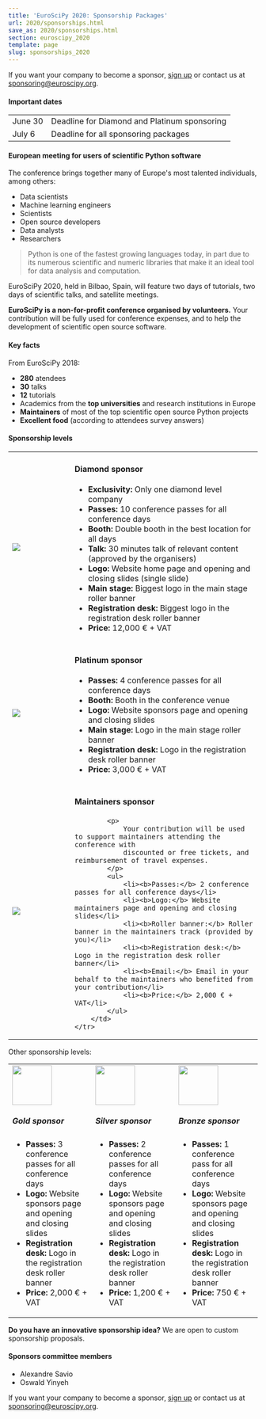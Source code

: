 ```yaml
---
title: 'EuroSciPy 2020: Sponsorship Packages'
url: 2020/sponsorships.html
save_as: 2020/sponsorships.html
section: euroscipy_2020
template: page
slug: sponsorships_2020
---
```


If you want your company to become a sponsor, [sign up](https://forms.gle/1FHPEqybSgJjakbp8)
or contact us at <a href=mailto:sponsoring@euroscipy.org>sponsoring@euroscipy.org</a>.

#### Important dates

|            |                                                                                   |
|------------|-----------------------------------------------------------------------------------|
| June 30    | Deadline for Diamond and Platinum sponsoring                                      |
| July 6     | Deadline for all sponsoring packages                                              |

#### European meeting for users of scientific Python software

The conference brings together many of Europe's most talented individuals, among others:

- Data scientists
- Machine learning engineers
- Scientists
- Open source developers
- Data analysts
- Researchers

> Python is one of the fastest growing languages today, in part due to its numerous scientific
> and numeric libraries that make it an ideal tool for data analysis and computation.

EuroSciPy 2020, held in Bilbao, Spain, will feature two days of tutorials,
two days of scientific talks, and satellite meetings.

**EuroSciPy is a non-for-profit conference organised by volunteers.** Your contribution will be
fully used for conference expenses, and to help the development of scientific open source software.

#### Key facts

From EuroSciPy 2018:

- **280** atendees
- **30** talks
- **12** tutorials
- Academics from the **top universities** and research institutions in Europe
- **Maintainers** of most of the top scientific open source Python projects
- **Excellent food** (according to attendees survey answers)

#### Sponsorship levels

<table style="table-layout:fixed">
    <tr>
        <td style="width: 25%;">
            <img src="../static/2020/sponsors/levels/diamond.jpg">
        </td>
        <td style="width: 75%;">
            <h4>Diamond sponsor</h4>
            <ul>
                <li><b>Exclusivity:</b> Only one diamond level company</li>
                <li><b>Passes:</b> 10 conference passes for all conference days</li>
                <li><b>Booth:</b> Double booth in the best location for all days</li>
                <li><b>Talk:</b> 30 minutes talk of relevant content (approved by the organisers)</li>
                <li><b>Logo:</b> Website home page and opening and closing slides (single slide)</li>
                <li><b>Main stage:</b> Biggest logo in the main stage roller banner</li>
                <li><b>Registration desk:</b> Biggest logo in the registration desk roller banner</li>
                <li><b>Price:</b> 12,000 € + VAT</li>
            </ul>
        </td>
    </tr>
    <tr style="background: none;">
        <td style="width: 25%;">
            <img src="../static/2020/sponsors/levels/platinum.jpg">
        </td>
        <td style="width: 75%;">
            <h4>Platinum sponsor</h4>
            <ul>
                <li><b>Passes:</b> 4 conference passes for all conference days</li>
                <li><b>Booth:</b> Booth in the conference venue</li>
                <li><b>Logo:</b> Website sponsors page and opening and closing slides</li>
                <li><b>Main stage:</b> Logo in the main stage roller banner</li>
                <li><b>Registration desk:</b> Logo in the registration desk roller banner</li>
                <li><b>Price:</b> 3,000 € + VAT</li>
            </ul>
        </td>
    </tr>
    <tr>
        <td style="width: 25%;">
            <img src="../static/2020/sponsors/levels/maintainers.jpg">
        </td>
        <td style="width: 75%;">
            <h4>Maintainers sponsor</h4>

            <p>
                Your contribution will be used to support maintainers attending the conference with
                discounted or free tickets, and reimbursement of travel expenses.
            </p>
            <ul>
                <li><b>Passes:</b> 2 conference passes for all conference days</li>
                <li><b>Logo:</b> Website maintainers page and opening and closing slides</li>
                <li><b>Roller banner:</b> Roller banner in the maintainers track (provided by you)</li>
                <li><b>Registration desk:</b> Logo in the registration desk roller banner</li>
                <li><b>Email:</b> Email in your behalf to the maintainers who benefited from your contribution</li>
                <li><b>Price:</b> 2,000 € + VAT</li>
            </ul>
        </td>
    </tr>
</table>

Other sponsorship levels:

<table style="table-layout:fixed">
    <tr>
        <td style="width: 33%;">
            <img src="../static/2020/sponsors/levels/gold.jpg" style="width: 80px;"/>
            <h5>Gold sponsor</h5>
            <ul>
                <li><b>Passes:</b> 3 conference passes for all conference days</li>
                <li><b>Logo:</b> Website sponsors page and opening and closing slides</li>
                <li><b>Registration desk:</b> Logo in the registration desk roller banner</li>
                <li><b>Price:</b> 2,000 € + VAT</li>
            </ul>
        </td>
        <td style="width: 33%;">
            <img src="../static/2020/sponsors/levels/silver.jpg" style="width: 80px;"/>
            <h5>Silver sponsor</h5>
            <ul>
                <li><b>Passes:</b> 2 conference passes for all conference days</li>
                <li><b>Logo:</b> Website sponsors page and opening and closing slides</li>
                <li><b>Registration desk:</b> Logo in the registration desk roller banner</li>
                <li><b>Price:</b> 1,200 € + VAT</li>
            </ul>
        </td>
        <td style="width: 33%;">
            <img src="../static/2020/sponsors/levels/bronze.jpg" style="width: 80px;"/>
            <h5>Bronze sponsor</h5>
            <ul>
                <li><b>Passes:</b> 1 conference pass for all conference days</li>
                <li><b>Logo:</b> Website sponsors page and opening and closing slides</li>
                <li><b>Registration desk:</b> Logo in the registration desk roller banner</li>
                <li><b>Price:</b> 750 € + VAT</li>
            </ul>
        </td>
    </tr>
</table>

**Do you have an innovative sponsorship idea?** We are open to custom sponsorship proposals.

#### Sponsors committee members

- Alexandre Savio
- Oswald Yinyeh

If you want your company to become a sponsor, [sign up](https://forms.gle/1FHPEqybSgJjakbp8)
or contact us at <a href=mailto:sponsoring@euroscipy.org>sponsoring@euroscipy.org</a>.
